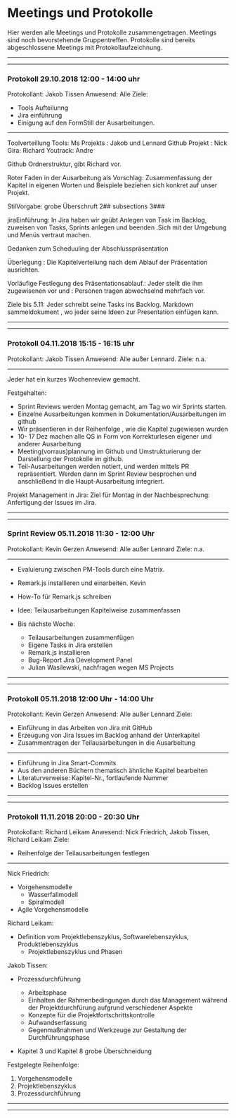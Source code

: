 # Meetings und Protokolle

Hier werden alle Meetings und Protokolle zusammengetragen. Meetings sind noch bevorstehende
Gruppentreffen. Protokolle sind bereits abgeschlossene Meetings mit Protokollaufzeichnung.

---
---

### Protokoll 29.10.2018 12:00 - 14:00 uhr
Protokollant: Jakob Tissen
Anwesend: Alle
Ziele:
* Tools Aufteilunng
* Jira einführung
* Einigung auf den FormStill der Ausarbeitungen.

---

Toolverteillung
Tools: Ms Projekts : Jakob und Lennard
Github Projekt : Nick 
Gira: Richard
Youtrack: Andre

Github Ordnerstruktur, gibt Richard vor.

Roter Faden in der Ausarbeitung als Vorschlag:
Zusammenfassung der Kapitel in eigenen Worten und Beispiele beziehen sich konkret auf unser Projekt.

StilVorgabe:
grobe Überschruft 2## subsections 3###

jiraEinführung:
In Jira haben wir geübt
Anlegen von Task im Backlog, zuweisen von Tasks, Sprints anlegen und beenden .Sich mit der Umgebung und Menüs vertraut machen.

Gedanken zum Scheduuling der Abschlusspräsentation

Überlegung : Die Kapitelverteilung nach dem Ablauf der Präsentation ausrichten.

Vorläufige Festlegung des Präsentationsablauf.:
Jeder stellt die ihm zugewisenen vor und : Personen tragen abwechselnd mehrfach vor.

Ziele bis 5.11:
Jeder schreibt seine Tasks ins Backlog.
Markdown sammeldokument , wo jeder seine Ideen zur Presentation einfügen kann.

---
---

### Protokoll 04.11.2018 15:15 - 16:15 uhr
Protokollant: Jakob Tissen
Anwesend: Alle außer Lennard.
Ziele: n.a.

---

Jeder hat ein kurzes Wochenreview gemacht.

Festgehalten:
- Sprint Reviews werden Montag gemacht, am Tag wo wir Sprints starten.
- Einzelne Ausarbeitungen kommen in Dokumentation/Ausarbeitungen  im github
- Wir präsentieren in der Reihenfolge , wie die Kapitel zugewiesen wurden
- 10- 17 Dez machen alle QS in Form von Korrekturlesen eigener und anderer Ausarbeitung
- Meeting(vorraus)plannung im Github und Umstrukturierung der Darstellung der Protokolle im github.
- Teil-Ausarbeitungen werden notiert, und werden mittels PR repräsentiert. Werden dann im Sprint Review besprochen und anschließend in die Haupt-Ausarbeitung integriert.


Projekt Management in Jira:
Ziel für Montag in der Nachbesprechung: Anfertigung der Issues im Jira.

---
---

### Sprint Review 05.11.2018 11:30 - 12:00 Uhr
Protokollant: Kevin Gerzen
Anwesend: Alle außer Lennard
Ziele: n.a.

---

- Evaluierung zwischen PM-Tools durch eine Matrix.

- Remark.js installieren und einarbeiten. Kevin
- How-To für Remark.js schreiben
- Idee: Teilausarbeitungen Kapitelweise zusammenfassen

- Bis nächste Woche:
	- Teilausarbeitungen zusammenfügen
	- Eigene Tasks in Jira erstellen 
	- Remark.js installieren
	- Bug-Report Jira Development Panel
	- Julian Wasilewski, nachfragen wegen MS Projects
	
---
---

### Protokoll 05.11.2018 12:00 Uhr - 14:00 Uhr
Protokollant: Kevin Gerzen
Anwesend: Alle außer Lennard
Ziele:
* Einführung in das Arbeiten von Jira mit GitHub
* Erzeugung von Jira Issues im Backlog anhand der Unterkapitel
* Zusammentragen der Teilausarbeitungen in die Ausarbeitung

---

- Einführung in Jira Smart-Commits
- Aus den anderen Büchern thematisch ähnliche Kapitel bearbeiten
- Literaturverweise: Kapitel-Nr., fortlaufende Nummer
- Backlog Issues erstellen

---
---

### Protokoll 11.11.2018 20:00 - 20:30 Uhr
Protokollant: Richard Leikam
Anwesend: Nick Friedrich, Jakob Tissen, Richard Leikam
Ziele:
* Reihenfolge der Teilausarbeitungen festlegen

---

Nick Friedrich:
- Vorgehensmodelle
	- Wasserfallmodell
	- Spiralmodell
- Agile Vorgehensmodelle

Richard Leikam:
- Definition vom Projektlebenszyklus, Softwarelebenszyklus, Produktlebenszyklus
	- Projektlebenszyklus und Phasen

Jakob Tissen:
- Prozessdurchführung
	- Arbeitsphase
	- Einhalten der Rahmenbedingungen durch das 
	  Management während der Projektdurchfürung
	  aufgrund verschiedener Aspekte
	- Konzepte für die Projektfortschrittskontrolle
	- Aufwandserfassung
	- Gegenmaßnahmen und Werkzeuge zur Gestaltung
      der Durchführungsphase

- Kapitel 3 und Kapitel 8 grobe Überschneidung

Festgelegte Reihenfolge:
1. Vorgehensmodelle
2. Projektlebenszyklus
3. Prozessdurchführung

---
---